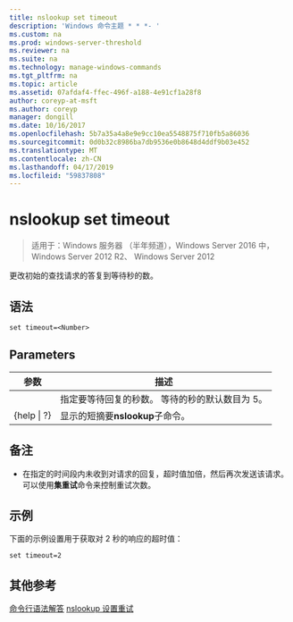 ```yaml
---
title: nslookup set timeout
description: 'Windows 命令主题 * * *- '
ms.custom: na
ms.prod: windows-server-threshold
ms.reviewer: na
ms.suite: na
ms.technology: manage-windows-commands
ms.tgt_pltfrm: na
ms.topic: article
ms.assetid: 07afdaf4-ffec-496f-a188-4e91cf1a28f8
author: coreyp-at-msft
ms.author: coreyp
manager: dongill
ms.date: 10/16/2017
ms.openlocfilehash: 5b7a35a4a8e9e9cc10ea5548875f710fb5a86036
ms.sourcegitcommit: 0d0b32c8986ba7db9536e0b8648d4ddf9b03e452
ms.translationtype: MT
ms.contentlocale: zh-CN
ms.lasthandoff: 04/17/2019
ms.locfileid: "59837808"
---
```

# <a name="nslookup-set-timeout"></a>nslookup set timeout

>适用于：Windows 服务器 （半年频道），Windows Server 2016 中，Windows Server 2012 R2、 Windows Server 2012

更改初始的查找请求的答复到等待秒的数。
## <a name="syntax"></a>语法
```
set timeout=<Number>
```
## <a name="parameters"></a>Parameters
|参数|描述|
|-------|--------|
|<Number>|指定要等待回复的秒数。 等待的秒的默认数目为 5。|
|{help &#124; ?}|显示的短摘要**nslookup**子命令。|
## <a name="remarks"></a>备注
-   在指定的时间段内未收到对请求的回复，超时值加倍，然后再次发送该请求。 可以使用**集重试**命令来控制重试次数。
## <a name="BKMK_examples"></a>示例
下面的示例设置用于获取对 2 秒的响应的超时值：
```
set timeout=2
```
## <a name="additional-references"></a>其他参考
[命令行语法解答](command-line-syntax-key.md)
[nslookup 设置重试](nslookup-set-retry.md)
